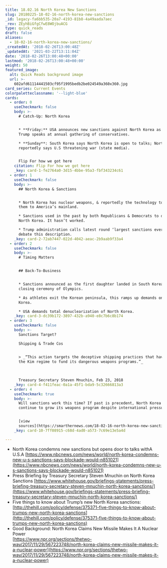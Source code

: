 ```yaml
---
title: 18.02.16 North Korea New Sanctions
slug: 20180225-18-02-16-north-korea-new-sanctions
_id: legacy-fa6bb535-20a7-4193-81b8-4a49aada7aec
_rev: ZEyhBiGfgCfwE8WOjbuACG
type: quick_reads
draft: false
aliases:
  - 18-02-16-north-korea-new-sanctions/
_createdAt: '2018-02-26T13:00:48Z'
_updatedAt: '2021-03-22T13:11:04Z'
date: '2018-02-26T13:00:48+00:00'
lastmod: '2018-02-26T13:00:48+00:00'
weight: 50
featured_image:
  alt: Quick Reads background image
  url: >-
    602afd61114441503cf95f1995bedb2be024549a360x360.jpg
card_series: Current Events
colorpaletteclassname: '--light-blue'
cards:
  - order: 0
    useCheckmark: false
    body: >-
      # Catch-Up: North Korea


      * **Friday:** USA announces new sanctions against North Korea as President
      Trump speaks at annual gathering of conservatives.

      * **Sunday**: South Korea says North Korea is open to talks; North Korea
      reportedly says U.S threatening war (state media).


      Flip For how we got here
    citation: Flip For how we got here
    _key: card-1-fe2764a0-3d15-4bbe-95a3-fbf343234c61
  - order: 1
    useCheckmark: false
    body: >-
      ## North Korea & Sanctions


      * North Korea has nuclear weapons, & reportedly the technology to deliver
      them to America’s mainland.

      * Sanctions used in the past by both Republicans & Democrats to deter
      North Korea. It hasn’t worked.

      * Trump administration calls latest round ‘largest sanctions ever’ – some
      debate this description.
    _key: card-2-72ab7447-022d-4042-aeac-2b9aab9f33a4
  - order: 2
    useCheckmark: false
    body: >-
      # Timing Matters


      ## Back-To-Business


      * Sanctions announced as the first daughter landed in South Korea for
      closing ceremony of Olympics.

      * As athletes exit the Korean peninsula, this ramps up demands on North
      Korea.

      * USA demands total denuclearization of North Korea.
    _key: card-3-dc39b172-3897-432b-a940-e8c7b6c8b174
  - order: 3
    useCheckmark: false
    body: >-
      Sanctions Target?  

      Shipping & Trade Cos


      > _“This action targets the deceptive shipping practices that have enabled
      the Kim regime to fund its dangerous weapons programs.”_  
        
        
        
      Treasury Secretary Steven Mnuchin, Feb 23, 2018
    _key: card-4-f411feac-0a1a-45f1-bda9-5c32666813a3
  - order: 4
    useCheckmark: true
    body: >-
      Will sanctions work this time? If past is precedent, North Korea will
      continue to grow its weapons program despite international pressure.


      [view
      sources](https://smarthernews.com/18-02-16-north-korea-new-sanctions/)
    _key: card-10-7ff08915-c68d-4ad0-a573-7c69e13e5a4d

---
```

* North Korea condemns new sanctions but opens door to talks withA U.S.A [https://www.nbcnews.com/news/world/north-korea-condemns-new-u-s-sanctions-says-blockade-would-n851021](https://www.nbcnews.com/news/world/north-korea-condemns-new-u-s-sanctions-says-blockade-would-n851021)
* Press Briefing by Treasury Secretary Steven Mnuchin on North Korea Sanctions [https://www.whitehouse.gov/briefings-statements/press-briefing-treasury-secretary-steven-mnuchin-north-korea-sanctions/](https://www.whitehouse.gov/briefings-statements/press-briefing-treasury-secretary-steven-mnuchin-north-korea-sanctions/)
* Five things to know about Trump’s new North Korea sanctions: [http://thehill.com/policy/defense/375371-five-things-to-know-about-trumps-new-north-korea-sanctions](http://thehill.com/policy/defense/375371-five-things-to-know-about-trumps-new-north-korea-sanctions)
* Good Background: North Korea Claims New Missile Makes It A Nuclear Power  
[https://www.npr.org/sections/thetwo-way/2017/11/29/567223748/north-korea-claims-new-missile-makes-it-a-nuclear-power](https://www.npr.org/sections/thetwo-way/2017/11/29/567223748/north-korea-claims-new-missile-makes-it-a-nuclear-power)